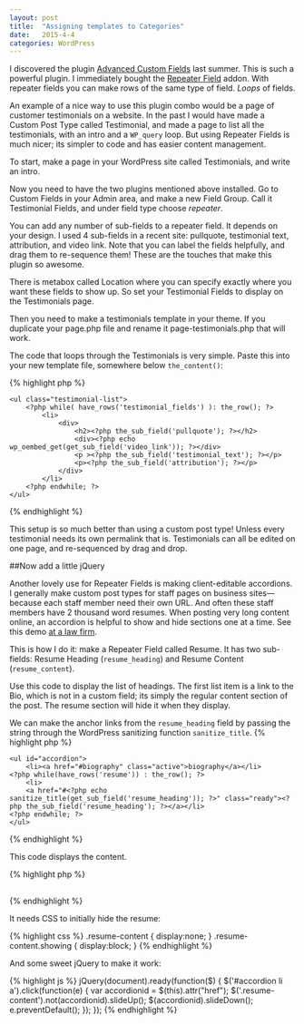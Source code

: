 ```yaml
---
layout: post
title:  "Assigning templates to Categories"
date:   2015-4-4
categories: WordPress
---
```


I discovered the plugin [Advanced Custom Fields](https://wordpress.org/plugins/advanced-custom-fields/) last summer.  This is such a powerful plugin. I immediately bought the [Repeater Field](http://www.advancedcustomfields.com/add-ons/repeater-field/) addon. With repeater fields you can make rows of the same type of field.  _Loops_ of fields.

An example of a nice way to use this plugin combo would be a page of customer testimonials on a website. In the past I would have made a Custom Post Type called Testimonial, and made a page to list all the testimonials, with an intro and a `WP_query` loop. But using Repeater Fields is much nicer; its simpler to code and has easier content management.

To start, make a page in your WordPress site called Testimonials, and write an intro.

Now you need to have the two plugins mentioned above installed.  Go to Custom Fields in your Admin area, and make a new Field Group. Call it Testimonial Fields, and under field type choose _repeater_.

You can add any number of sub-fields to a repeater field. It depends on your design.  I used 4 sub-fields in a recent site: pullquote, testimonial text, attribution, and video link. Note that you can label the fields helpfully, and drag them to re-sequence them!  These are the touches that make this plugin so awesome.

There is metabox called Location where you can specify exactly where you want these fields to show up. So set your Testimonial Fields to display on the Testimonials page.

Then you need to make a testimonials template in your theme.  If you duplicate your page.php file and rename it page-testimonials.php that will work.

The code that loops through the Testimonials is very simple. Paste this into your new template file, somewhere below `the_content()`:

{% highlight php %}
<?php if( have_rows('testimonial_fields') ): ?>
	<ul class="testimonial-list">
		<?php while( have_rows('testimonial_fields') ): the_row(); ?>
			<li>
				<div>
					<h2><?php the_sub_field('pullquote'); ?></h2>
					<div><?php echo wp_oembed_get(get_sub_field('video_link')); ?></div>
					<p ><?php the_sub_field('testimonial_text'); ?></p>
					<p><?php the_sub_field('attribution'); ?></p>
				</div>
			</li>
		<?php endwhile; ?>
	</ul>
<?php endif; ?>
{% endhighlight %}


This setup is so much better than using a custom post type! Unless every testimonial needs its own permalink that is. Testimonials can all be edited on one page, and re-sequenced by drag and drop.

##Now add a little jQuery

Another lovely use for Repeater Fields is making client-editable accordions.  I generally make custom post types for staff pages on business sites&mdash;because each staff member need their own URL. And often these staff members have 2 thousand word resumes.  When posting very long content online, an accordion is helpful to show and hide sections one at a time. See this demo [at a law firm](http://www.benachragland.com/team/jennifer-d-cook/).  

This is how I do it: make a Repeater Field called Resume.  It has two sub-fields: Resume Heading (`resume_heading`) and Resume Content (`resume_content`).  

Use this code to display the list of headings. The first list item is a link to the Bio, which is not in a custom field; its simply the regular content section of the post. The resume section will hide it when they display.

We can make the anchor links from the `resume_heading` field by passing the string through the WordPress sanitizing function `sanitize_title`.
{% highlight php %}
<?php if( have_rows('resume') ): ?>
	<ul id="accordion"> 
	    <li><a href="#biography" class="active">biography</a></li>
	<?php while(have_rows('resume')) : the_row(); ?>
	    <li>
	    <a href="#<?php echo sanitize_title(get_sub_field('resume_heading')); ?>" class="ready"><?php the_sub_field('resume_heading'); ?></a></li> 
	<?php endwhile; ?>
	</ul>
<?php endif; ?>
{% endhighlight %}

This code displays the content. 

{% highlight php %}
<div class="entry-content">			
	<div id="biography" class="resume-content showing">
		<?php the_content(); ?>
	</div>
	<?php while( have_rows('resume') ): the_row(); ?>
    	<div id="<?php echo sanitize_title(get_sub_field('resume_content')); ?>" class="resume-content" >
        	<h2><?php the_sub_field('resume_heading'); ?></h2>
        	<?php the_sub_field('resume_content'); ?>
        </div> 
	<?php endwhile; ?>	
</div>
{% endhighlight %}

It needs CSS to initially hide the resume:

{% highlight css %}
.resume-content { display:none; }
.resume-content.showing { display:block; }
{% endhighlight %}

And some sweet jQuery to make it work:

{% highlight js %}
jQuery(document).ready(function($) {
	$('#accordion li a').click(function(e) {
		var accordionid = $(this).attr("href");
		$('.resume-content').not(accordionid).slideUp();
		$(accordionid).slideDown();
		e.preventDefault();
	});
});
{% endhighlight %}

